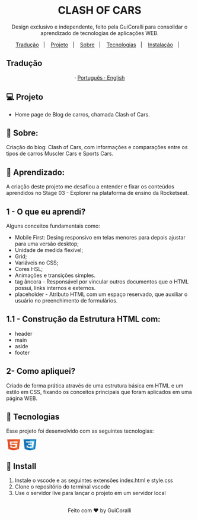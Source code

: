 <h1 align="center">  CLASH OF CARS </h1> 

<p align="center">
 Design exclusivo e independente, feito pela GuiCoralli para consolidar o aprendizado de tecnologias de aplicações WEB.
 </p>

 <p align="center">
  <a href="#-Translation">Tradução</a>&nbsp;&nbsp;&nbsp;|&nbsp;&nbsp;&nbsp;
  <a href="#-Project">Projeto</a>&nbsp;&nbsp;&nbsp;|&nbsp;&nbsp;&nbsp;
  <a href="#-About">Sobre</a>&nbsp;&nbsp;&nbsp;|&nbsp;&nbsp;&nbsp;
  <a href="#-Technologies">Tecnologias</a>&nbsp;&nbsp;&nbsp;|&nbsp;&nbsp;&nbsp;
  <a href="#-Install">Instalação</a>&nbsp;&nbsp;&nbsp;|&nbsp;&nbsp;&nbsp;
</p>


 ## Tradução 
 <p align="center">
   ·
  <a href="https://github.com/GuiCoralli/Clash_of_Cars/blob/main/readme-pt-br.md"> Português
  ·
  <a href="https://github.com/GuiCoralli/Clash_of_Cars/blob/main/README.md"> English
  </a>

##


## 💻 Projeto
  * Home page de Blog de carros, chamada Clash of Cars.

## 📜 Sobre:

Criação do blog: Clash of Cars, com informações e comparações entre os tipos de carros Muscler Cars e Sports Cars.

## 🧠 Aprendizado:

A criação deste projeto me desafiou a entender e fixar os conteúdos aprendidos no Stage 03 - Explorer na plataforma de ensino da Rocketseat.

## 1 - O que eu aprendi?

Alguns conceitos fundamentais como:
* Mobile First: Desing responsivo em telas menores para depois ajustar para uma versão desktop;
* Unidade de medida flexível;
* Grid;
* Variáveis no CSS;
* Cores HSL;
* Animações e transições simples.
* tag âncora <a> - Responsável por vincular outros documentos que o HTML possui, links internos e externos.
* placeholder - Atributo HTML com um espaço reservado, que auxiliar o usuário no preenchimento de formulários.

## 1.1 - Construção da Estrutura HTML com:

 * header
 * main
 * aside
 * footer

## 2- Como apliquei?

Criado de forma prática através de uma estrutura básica em HTML e um estilo em CSS, fixando os conceitos principais que foram aplicados em uma página WEB. 


## 🚀 Tecnologias
Esse projeto foi desenvolvido com as seguintes tecnologias:

 <div>
 <img align="center" alt="Gui-HTML" height="30" width="40" src="https://raw.githubusercontent.com/devicons/devicon/master/icons/html5/html5-original.svg">
  <img align="center" alt="Gui-CSS" height="30" width="40" src="https://raw.githubusercontent.com/devicons/devicon/master/icons/css3/css3-original.svg">
 </div>
 

## 💾 Install

1) Instale o vscode e as seguintes extensões index.html e style.css
2) Clone o repositório do terminal vscode
3) Use o servidor live para lançar o projeto em um servidor local
 
 ##
 
<footer>
 <p align="center"> Feito com ♥ by GuiCoralli 
 </p>
</footer>
